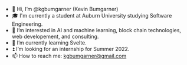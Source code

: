 - 👋 Hi, I’m @kgbumgarner (Kevin Bumgarner)
- 🎓 I'm currently a student at Auburn University studying Software Engineering.
- 👀 I’m interested in AI and machine learning, block chain technologies, web developement, and consulting.
- 🌱 I’m currently learning Svelte.
- ⏫ I’m looking for an internship for Summer 2022.
- 📫 How to reach me: kgbumgarner@gmail.com

<!---
kgbumgarner/kgbumgarner is a ✨ special ✨ repository because its `README.md` (this file) appears on your GitHub profile.
You can click the Preview link to take a look at your changes.
--->
